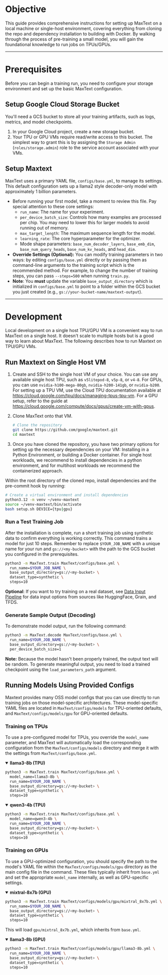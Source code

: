 # Objective
This guide provides comprehensive instructions for setting up MaxText on a local machine or single-host environment, covering everything from cloning the repo and dependency installation to building with Docker. By walking through the process of pre-training a small model, you will gain the foundational knowledge to run jobs on TPUs/GPUs.

---

# Prerequisites
Before you can begin a training run, you need to configure your storage environment and set up the basic MaxText configuration.

## Setup Google Cloud Storage Bucket
You'll need a GCS bucket to store all your training artifacts, such as logs, metrics, and model checkpoints.

1.  In your Google Cloud project, create a new storage bucket.
2.  Your TPU or GPU VMs require read/write access to this bucket. The simplest way to grant this is by assigning the `Storage Admin` (`roles/storage.admin`) role to the service account associated with your VMs.

## Setup Maxtext
MaxText uses a primary YAML file, `configs/base.yml`, to manage its settings. This default configuration sets up a llama2 style decoder-only model with approximately 1 billion parameters.

* Before running your first model, take a moment to review this file. Pay special attention to these core settings:
  - `run_name`: The name for your experiment.
  - `per_device_batch_size`: Controls how many examples are processed per chip. You may need to lower this for larger models to avoid running out of memory.
  - `max_target_length`: The maximum sequence length for the model.
  - `learning_rate`: The core hyperparameter for the optimizer.
  - Mode shape parameters: `base_num_decoder_layers`, `base_emb_dim`, `base_num_query_heads`, `base_num_kv_heads`, and `head_dim`.
* **Override Settings (Optional):** You can modify training parameters in two ways: by editing `configs/base.yml` directly or by passing them as command-line arguments to the training script which is the recommended method. For example, to change the number of training steps, you can pass `--steps=500` when running `train.py`.
* **Note**: You **must** update the variable `base_output_directory` which is initialized in `configs/base.yml` to point to a folder within the GCS bucket you just created (e.g., `gs://your-bucket-name/maxtext-output`).

---

# Development
Local development on a single host TPU/GPU VM is a convenient way to run MaxText on a single host. It doesn't scale to multiple hosts but is a good way to learn about MaxText. The following describes how to run Maxtext on TPU/GPU VMs.

## Run Maxtext on Single Host VM
1.  Create and SSH to the single host VM of your choice. You can use any available single host TPU, such as `v5litepod-8`, `v5p-8`, or `v4-8`. For GPUs, you can use `nvidia-h100-mega-80gb`, `nvidia-h200-141gb`, or `nvidia-b200`. For setting up a TPU VM, use the Cloud TPU documentation available at https://cloud.google.com/tpu/docs/managing-tpus-tpu-vm. For a GPU setup, refer to the guide at https://cloud.google.com/compute/docs/gpus/create-vm-with-gpus. 

2.  Clone MaxText onto that VM.
    ```bash
    # Clone the repository
    git clone https://github.com/google/maxtext.git
    cd maxtext
    ```

3.  Once you have cloned the repository, you have two primary options for setting up the necessary dependencies on your VM: Installing in a Python Environment, or building a Docker container. For single host workloads, we recommend to install dependencies in a python environment, and for multihost workloads we recommend the containerized approach.

Within the root directory of the cloned repo, install dependencies and the pre-commit hook by running:

```bash
# Create a virtual environment and install dependencies
python3.12 -m venv ~/venv-maxtext
source ~/venv-maxtext/bin/activate
bash setup.sh DEVICE={tpu|gpu}
```

### Run a Test Training Job
After the installation is complete, run a short training job using synthetic data to confirm everything is working correctly. This command trains a model for just 10 steps. Remember to replace `$YOUR_JOB_NAME` with a unique name for your run and `gs://<my-bucket>` with the path to the GCS bucket you configured in the prerequisites.

```bash
python3 -m MaxText.train MaxText/configs/base.yml \
  run_name=$YOUR_JOB_NAME \
  base_output_directory=gs://<my-bucket> \
  dataset_type=synthetic \
  steps=10
```

**Optional**: If you want to try training on a real dataset, see [Data Input Pipeline](https://github.com/AI-Hypercomputer/maxtext/blob/main/docs/guides/data_input_pipeline.md) for data input options from sources like HuggingFace, Grain, and TFDS.

### Generate Sample Output (Decoding)

To demonstrate model output, run the following command:

```bash
python3 -m MaxText.decode MaxText/configs/base.yml \
  run_name=$YOUR_JOB_NAME \
  base_output_directory=gs://<my-bucket> \
  per_device_batch_size=1
```

**Note:** Because the model hasn't been properly trained, the output text will be random. To generate meaningful output, you need to load a trained checkpoint using the `load_parameters_path` argument.

## Running Models Using Provided Configs
Maxtext provides many OSS model configs that you can use directly to run training jobs on those model-specific architectures. These model-specific YAML files are located in `MaxText/configs/models` for TPU-oriented defaults, and `MaxText/configs/models/gpu` for GPU-oriented defaults.

### Training on TPUs
To use a pre-configured model for TPUs, you override the `model_name` parameter, and MaxText will automatically load the corresponding configuration from the `MaxText/configs/models` directory and merge it with the settings from `MaxText/configs/base.yml`.

<details open>
<summary><strong>llama3-8b (TPU)</strong></summary>

```bash
python3 -m MaxText.train MaxText/configs/base.yml \
  model_name=llama3-8b \
  run_name=$YOUR_JOB_NAME \
  base_output_directory=gs://<my-bucket> \
  dataset_type=synthetic \
  steps=10
```
</details>

<details open>
<summary><strong>qwen3-4b (TPU)</strong></summary>

```bash
python3 -m MaxText.train MaxText/configs/base.yml \
  model_name=qwen3-4b \
  run_name=$YOUR_JOB_NAME \
  base_output_directory=gs://<my-bucket> \
  dataset_type=synthetic \
  steps=10
```
</details>

### Training on GPUs
To use a GPU-optimized configuration, you should specify the path to the model's YAML file within the `MaxText/configs/models/gpu` directory as the main config file in the command. These files typically inherit from `base.yml` and set the appropriate `model_name` internally, as well as GPU-specific settings.

<details open>
<summary><strong>mixtral-8x7b (GPU)</strong></summary>

```bash
python3 -m MaxText.train MaxText/configs/models/gpu/mixtral_8x7b.yml \
  run_name=$YOUR_JOB_NAME \
  base_output_directory=gs://<my-bucket> \
  dataset_type=synthetic \
  steps=10
```
This will load `gpu/mixtral_8x7b.yml`, which inherits from `base.yml`.
</details>

<details open>
<summary><strong>llama3-8b (GPU)</strong></summary>

```bash
python3 -m MaxText.train MaxText/configs/models/gpu/llama3-8b.yml \
  run_name=$YOUR_JOB_NAME \
  base_output_directory=gs://<my-bucket> \
  dataset_type=synthetic \
  steps=10
```
</details>

